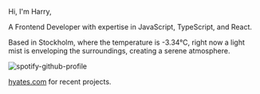 Hi, I'm Harry,

A Frontend Developer with expertise in JavaScript, TypeScript, and React.

<!-- WEATHER_START -->
Based in Stockholm, where the temperature is -3.34°C, right now a light mist is enveloping the surroundings, creating a serene atmosphere.
<!-- WEATHER_END -->

<p align="left">
  <a>
    <img src="https://spotify-github-profile.vercel.app/api/view?uid=bigbello&cover_image=true&theme=natemoo-re&show_offline=true&background_color=121212&interchange=false&bar_color=53b14f&bar_color_cover=false" alt="spotify-github-profile">
  </a>
</p>

[hyates.com](http://hyates.com) for recent projects.




